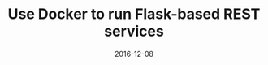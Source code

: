 ---
slug: "/docker"
date: "2016-12-08"
title: "Use Docker to run Flask-based REST services"
description: "TODO"
---